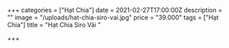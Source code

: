 +++
categories = ["Hạt Chia"]
date = 2021-02-27T17:00:00Z
description = ""
image = "/uploads/hat-chia-siro-vai.jpg"
price = "39.000"
tags = ["Hạt Chia"]
title = "Hạt Chia Siro Vải "

+++
